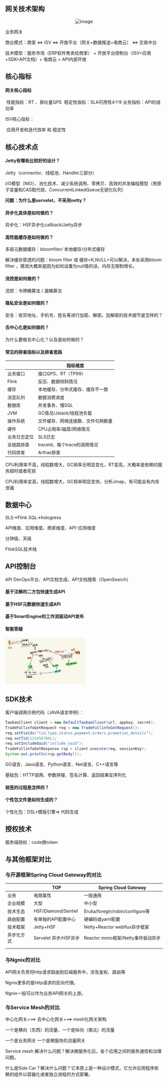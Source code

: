 ## 网关技术架构

 <div style="text-align: center;">  
    <img src="https://github.com/user-attachments/assets/452505a2-6ade-414a-adff-d837e9ec2db9" alt="image" style="width: 300px; height: auto;" />  
</div>


业务网关

商业模式：商家 <=> ISV <=> 开放平台（网关+数据推送+电商云） <=> 交易中台

技术模型：服务市场（ERP软件售卖给商家） + 开放平台控制台（ISV+应用+SDK+API文档）+ 电商云 + API内部开放

## 核心指标

#### 网关核心指标

​	性能指标：RT 、吞吐量QPS
​	稳定性指标：SLA可用性4个9
​	业务指标：API的成功率

ISV核心指标：

​    应用开发和迭代效率 和 稳定性

## 核心技术点

#### Jetty有哪些比较好的设计？

Jetty（connector、线程池、Handler三部分）

I/O模型（NIO）、池化技术、减少系统调用、零拷贝、高效的并发编程模型（用原子变量和CAS取代锁、ConcurrentLinkedQueue无锁化队列）

**问题：为什么是servelet，不采用netty？**

#### 异步化具体是如何做的？

异步化：HSF异步化callback/Jetty异步

#### 高性能缓存是如何做的？

多层元数据缓存：bloomfiter/ 本地缓存/分布式缓存

解决缓存穿透的问题：bloom filter 或 缓存<K,NULL>可以解决，本处采用bloom filter ，猜测大概率是因为如何设置为null值的话，内存无限制增长。

#### 流控是如何做的？

流控：令牌桶算法 / 漏桶算法

#### 隐私安全是如何做的？

安全：收货地址、手机号、姓名等进行加密、解密。加解密的技术细节是怎样的？

#### 去中心化是如何做的？

为什么要做去中心化？以及是如何做的？

#### 常见的排查指标以及排查思路

|              | 指标维度                           |
| ------------ | ---------------------------------- |
| 业务接口     | 接口QPS、RT（TP99）                |
| Flink        | 反压、数据倾斜情况                 |
| 缓存         | 本地缓存、分布式缓存、缓存不一致   |
| 消息队列     | 数据消费进度                       |
| 数据库       | 并发事务、慢SQL                    |
| JVM          | GC情况/Jstack/线程池负载           |
| 操作系统     | 文件缓存、网络连接数、文件句柄数量 |
| 硬件         | CPU占用率/磁盘/网络情况            |
| 业务日志定位 | SLS日志                            |
| 全链路排查   | traceId，每个trace的调用情况       |
| 代码排查     | Arthas排查                         |

CPU利用率不高，线程数增大，GC频率无明显变化，RT变高，大概率是依赖的服务超时或者死锁

CPU利用率变高，线程数增大，GC频率明显变快，分析Jmap，有可能会有内存泄漏



## 数据中心

SLS->Flink SQL->hologress   

API维度、应用维度、商家维度、API-应用维度

分钟级、天级

FlinkSQL技术栈



## API控制台

API DevOps平台、API文档生成、API文档搜索（OpenSearch）



#### 基于注解的二方包快速生成API

#### 基于HSF元数据快速生成API

#### 基于SmartEngine的工作流驱动API发布



#### 智能答疑

<img src="../documents/smartqa.jpg" alt="smartqa" style="zoom:25%;" />



## SDK技术

客户端调用示例代码（JAVA语言举例）：

```java
TaobaoClient client = new DefaultTaobaoClient(url, appkey, secret);
TradeFullinfoGetRequest req = new TradeFullinfoGetRequest();
req.setFields("tid,type,status,payment,orders,promotion_details");
req.setTid(123456789L);
req.setIncludeOaid("include_oaid");
TradeFullinfoGetResponse rsp = client.execute(req, sessionKey);
System.out.println(rsp.getBody());
```

GO语言、Java语言、Python语言、Net语言、C++语言等

基础包：HTTP调用、参数拼接、签名计算、返回结果反序列化

#### 验签的过程是怎样的？

#### 个性包文件是如何生成的？

个性化包：DSL+模版引擎=> 代码生成

## 授权技术

服务端授权：code换token



## 与其他框架对比

### 与开源框架Spring Cloud Gateway的对比



|            | TOP                   | Spring Cloud Gateway               |
| ---------- | --------------------- | ---------------------------------- |
| 业务       | 电商属性              | 一般通用                           |
| 企业规模   | 大型                  | 中小型                             |
| 技术生态   | HSF/Diamond/Sentiel   | Eruka/foregin/robin/configure等    |
| 路由配置   | 有单独的API配置中心   | 硬编码或yaml配置                   |
| 技术框架   | Jetty+HSF             | Netty+Reactor webflux异步框架      |
| 异步化方式 | Servelet 异步/HSF异步 | Reactor mnno框架/Netty事件驱动异步 |
|            |                       |                                    |
|            |                       |                                    |



### 与Ngnix的对比

API网关负责将http请求路由到后端服务中，涉及鉴权、路由等

Ngnix更多的是http请求的反向代理。

Ngnix一般可以作为业务API网关的上游。



### 与Service Mesh的对比

中心化网关===> 去中心化网关===> mesh化网关架构



一个是横向（东西）的流量、一个是纵向（南北）的流量

一个是业务网关 一个是微服务的流量网关

Service mesh 解决什么问题？解决微服务化后，各个应用之间的服务通信和治理问题。

什么是Side Car？解决什么问题？它本质上是一种设计模式，它允许应用程序依赖的组件以容器化或者独立进程的方式部署。



